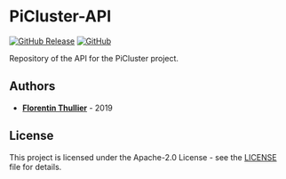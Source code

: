 # PiCluster-API

[![GitHub Release](https://img.shields.io/github/release/FlorentinTh/PiCluster-API?style=flat-square)](https://github.com/FlorentinTh/PiCluster-API/releases) [![GitHub](https://img.shields.io/github/license/FlorentinTh/PiCluster-API?style=flat-square)](https://github.com/FlorentinTh/PiCluster-API/blob/master/LICENSE)

Repository of the API for the PiCluster project.

## Authors

- [**Florentin Thullier**](https://github.com/FlorentinTh) - 2019

## License

This project is licensed under the Apache-2.0 License - see the [LICENSE](LICENSE) file for details.
